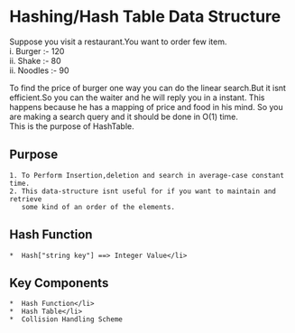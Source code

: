 # Hashing/Hash Table Data Structure
Suppose you visit a restaurant.You want to order few item.<br>
 i.  Burger :- 120 <br>
 ii. Shake :- 80<br>
 ii. Noodles :- 90<br>
 
To find the price of burger one way you can do the linear search.But it 
isnt efficient.So you can the waiter and he will reply you in a instant.
This happens because he has a mapping of price and food in his mind.
So you are making a search query and it should be done in O(1) time.<br>
This is the purpose of HashTable.

## Purpose 
    1. To Perform Insertion,deletion and search in average-case constant time.
    2. This data-structure isnt useful for if you want to maintain and retrieve
       some kind of an order of the elements.

## Hash Function
    *  Hash["string key"] ==> Integer Value</li>

## Key Components
    *  Hash Function</li>
    *  Hash Table</li>
    *  Collision Handling Scheme
    
     

